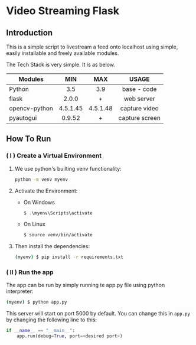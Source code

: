 # Video Streaming Flask

## Introduction

This is a simple script to livestream a feed onto localhost using simple, easily installable and freely available modules.

The Tech Stack is very simple. It is as below. 

| Modules | MIN | MAX | USAGE |
| -------------- | :------: | :------: | :------------: |
| Python | 3.5 | 3.9 | base - code | 
| flask | 2.0.0 | + | web server |
| opencv-python | 4.5.1.45 | 4.5.1.48 | capture video  |
| pyautogui | 0.9.52 | + | capture screen |

## How To Run

### ( I ) Create a Virtual Environment
1. We use python's builting venv functionality:
    ```bash
    python -m venv myenv
    ```

2. Activate the Environment:
    * On Windows
        ```powershell
        $ .\myenv\Scripts\activate
        ```
    * On Linux
        ```bash
        $ source venv/bin/activate
        ```

3. Then install the dependencies:
    ```bash
    (myenv) $ pip install -r requirements.txt
    ```

### ( II ) Run the app
The app can be run by simply running te app.py file using python interpreter:

```bash
(myenv) $ python app.py
```

This server will start on port 5000 by default. You can change this in `app.py` by changing the following line to this:

```python
if __name__ == "__main__":
    app.run(debug=True, port=<desired port>)
```

